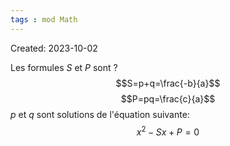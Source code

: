 ```yaml
---
tags : mod Math
---
```

Created: 2023-10-02

Les formules $S$ et $P$ sont
?
$$S=p+q=\frac{-b}{a}$$
$$P=pq=\frac{c}{a}$$
$p$ et $q$ sont solutions de l'équation suivante:$$x^2-Sx+P=0$$
<!--SR:!2024-03-02,1,190-->
